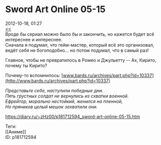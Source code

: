 Sword Art Online 05-15
=======================

   
 2012-10-18, 01:27   
   [<<](Sword%20Art%20Online%2001-04)    
 Вроде бы сериал можно было бы и закончить, но кажется будет всё интереснее и интереснее.   
 Сначала я подумал, что гейм-мастер, который всё это организовал, ведёт себя не богоподобно... но потом подумал, что в самый раз!   
   
 Главное, чтобы не превратилось в Ромео и Джульетту -- Ах, Кирито, почему ты Кирито?   
   
 Почему-то вспомнилось:  [www.bards.ru/archives/part.php?id=10337](http://www.bards.ru/archives/part.php?id=10337)    
   
  *Представьте себе, наступили победные дни.   
 Пять грустных солдат не вернулись из схватки военной.   
 Ефрейтор, морально нестойкий, женился на пленной,   
 Но пряников целый мешок захватили они.*    
    
 <https://diary.ru/~zHz00/p181712594_sword-art-online-05-15.htm>   
   
 Теги:   
 [[Аниме]]   
 ID: p181712594